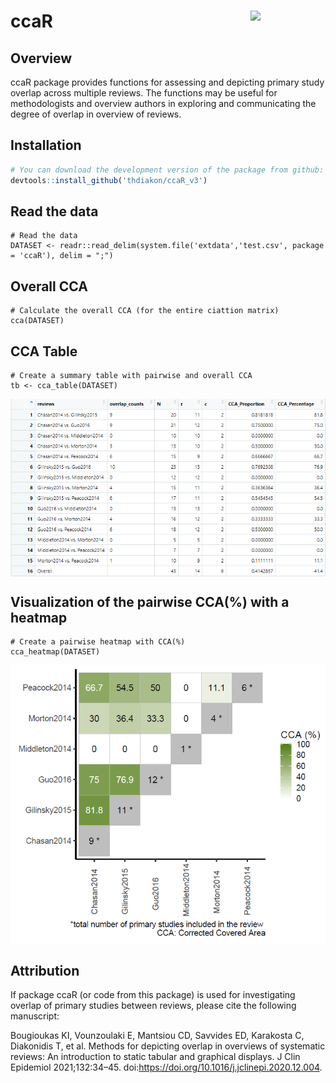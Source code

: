 # ccaR <img src="https://user-images.githubusercontent.com/43422937/155933906-a15d2cf1-08c6-46e9-bb75-e19b69a229ea.png" align="right" width="120" />


## Overview

ccaR package provides functions for assessing and depicting primary study overlap across multiple reviews. The functions may be useful for methodologists and overview authors in exploring and communicating the degree of overlap in overview of reviews.

## Installation

``` r
# You can download the development version of the package from github:
devtools::install_github('thdiakon/ccaR_v3')

```

## Read the data

```
# Read the data
DATASET <- readr::read_delim(system.file('extdata','test.csv', package = 'ccaR'), delim = ";")

```

## Overall CCA

```
# Calculate the overall CCA (for the entire ciattion matrix)
cca(DATASET)
```



## CCA Table

```
# Create a summary table with pairwise and overall CCA 
tb <- cca_table(DATASET)
```

<img src="man/figures/cca_table.PNG" align="center" width="620" />



## Visualization of the pairwise CCA(%) with a heatmap

```
# Create a pairwise heatmap with CCA(%)
cca_heatmap(DATASET)
```

<img src="man/figures/README-plot-1.PNG" align="center" width="620" />



## Attribution
If package ccaR (or code from this package) is used for investigating overlap of primary studies between reviews, please cite the following manuscript:

Bougioukas KI, Vounzoulaki E, Mantsiou CD, Savvides ED, Karakosta C, Diakonidis T, et al. Methods for depicting overlap in overviews of systematic reviews: An introduction to static tabular and graphical displays. J Clin Epidemiol 2021;132:34–45. doi:https://doi.org/10.1016/j.jclinepi.2020.12.004.

